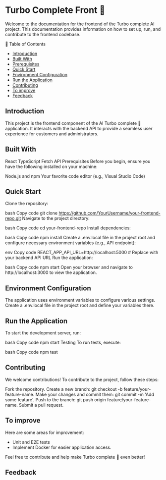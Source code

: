 # Turbo Complete Front 🚀

Welcome to the documentation for the frontend of the Turbo complete  AI project. This documentation provides information on how to set up, run, and contribute to the frontend codebase.

📜 Table of Contents

- [Introduction](#introduction)
- [Built With](#build-with)
- [Prerequisites](#prerequisites)
- [Quick Start](#quick-start)
- [Environment Configuration](#environment-configuration)
- [Run the Application](#run-the-application)
- [Contributing](#contributing)
- [To improve](#to-improve)
- [Feedback](#feedback)


## Introduction
This project is the frontend component of the AI Turbo complete 🚀 application. It interacts with the backend API to provide a seamless user experience for customers and administrators.

## Built With
React
TypeScript
Fetch API
Prerequisites
Before you begin, ensure you have the following installed on your machine:

Node.js and npm
Your favorite code editor (e.g., Visual Studio Code)

## Quick Start
Clone the repository:

bash
Copy code
git clone https://github.com/YourUsername/your-frontend-repo.git
Navigate to the project directory:

bash
Copy code
cd your-frontend-repo
Install dependencies:

bash
Copy code
npm install
Create a .env.local file in the project root and configure necessary environment variables (e.g., API endpoint):

env
Copy code
REACT_APP_API_URL=http://localhost:5000  # Replace with your backend API URL
Run the application:

bash
Copy code
npm start
Open your browser and navigate to http://localhost:3000 to view the application.

## Environment Configuration
The application uses environment variables to configure various settings. Create a .env.local file in the project root and define your variables there.

## Run the Application
To start the development server, run:

bash
Copy code
npm start
Testing
To run tests, execute:

bash
Copy code
npm test

## Contributing
We welcome contributions! To contribute to the project, follow these steps:

Fork the repository.
Create a new branch: git checkout -b feature/your-feature-name.
Make your changes and commit them: git commit -m 'Add some feature'.
Push to the branch: git push origin feature/your-feature-name.
Submit a pull request.
## To improve

Here are some areas for improvement:

- Unit and E2E tests
- Implement Docker for easier application access.


Feel free to contribute and help make Turbo complete 🚀 even better!

## Feedback
